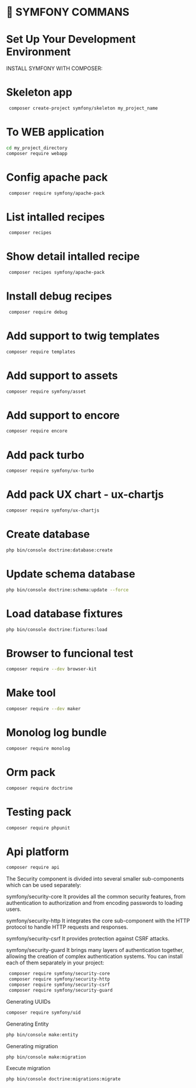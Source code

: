 # 🚀 SYMFONY COMMANS

# Set Up Your Development Environment

INSTALL SYMFONY WITH COMPOSER:

# Skeleton app
```bash
 composer create-project symfony/skeleton my_project_name
```

# To WEB application
```bash
cd my_project_directory
composer require webapp
```

# Config apache pack
```bash
 composer require symfony/apache-pack
```

# List intalled recipes
```bash
 composer recipes
```

# Show detail intalled recipe
```bash
 composer recipes symfony/apache-pack
```

# Install debug recipes
```bash
 composer require debug
```

# Add support to twig templates
```bash
composer require templates
```

# Add support to assets
```bash
composer require symfony/asset
```

# Add support to encore
```bash
composer require encore
```

# Add pack turbo 
```bash
composer require symfony/ux-turbo
```

# Add pack UX chart - ux-chartjs 
```bash
composer require symfony/ux-chartjs
```

# Create database
```bash
php bin/console doctrine:database:create
```

# Update schema database
```bash
php bin/console doctrine:schema:update --force
```

# Load database fixtures
```bash
php bin/console doctrine:fixtures:load
```

# Browser to funcional test
```bash
composer require --dev browser-kit
```

# Make tool
```bash
composer require --dev maker
```

# Monolog log bundle 
```bash
composer require monolog
```

# Orm pack
```bash
composer require doctrine
```

# Testing pack
```bash
composer require phpunit
```

# Api platform
```bash
composer require api
```


The Security component is divided into several smaller sub-components which can be used separately:


symfony/security-core
It provides all the common security features, from authentication to authorization and from encoding 
passwords to loading users.


symfony/security-http
It integrates the core sub-component with the HTTP protocol to handle HTTP requests and responses.


symfony/security-csrf
It provides protection against CSRF attacks.


symfony/security-guard
It brings many layers of authentication together, allowing the creation of complex authentication systems.
You can install each of them separately in your project:

```bash
 composer require symfony/security-core
 composer require symfony/security-http
 composer require symfony/security-csrf
 composer require symfony/security-guard
```

Generating UUIDs
```bash
composer require symfony/uid
```

Generating Entity
```bash
php bin/console make:entity
```

Generating migration
```bash
php bin/console make:migration
```

Execute migration
```bash
php bin/console doctrine:migrations:migrate
```
